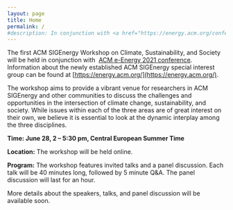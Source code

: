 ```yaml
---
layout: page
title: Home
permalink: /
#description: In conjunction with <a href="https://energy.acm.org/conferences/eenergy/2021/">ACM e-Energy 2021 conference</a>
---
```

The first ACM SIGEnergy Workshop on Climate, Sustainability, and Society will be held in conjunction with 
[ACM e-Energy 2021 conference](https://energy.acm.org/conferences/eenergy/2021/). 
Information about the newly established ACM SIGEnergy special interest group can be found at [https://energy.acm.org/](https://energy.acm.org/).

The workshop aims to provide a vibrant venue for researchers in ACM SIGEnergy and other communities to discuss the challenges and opportunities in the intersection of climate change, sustainability, and society. While issues within each of the three areas are of great interest on their own, we believe it is essential to look at the dynamic interplay among the three disciplines.

**Time: June 28, 2 – 5:30 pm, Central European Summer Time**

**Location:** The workshop will be held online.

**Program:**
The workshop features invited talks and a panel discussion. 
Each talk will be 40 minutes long, followed by 5 minute Q&A. 
The panel discussion will last for an hour. 

More details about the speakers, talks, and panel discussion will be available soon.










